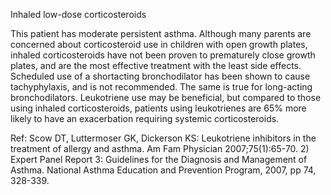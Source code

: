 Inhaled low-dose corticosteroids

This patient has moderate persistent asthma. Although many parents are concerned about corticosteroid use in children with open growth plates, inhaled corticosteroids have not been proven to prematurely close growth plates, and are the most effective treatment with the least side effects. Scheduled use of a shortacting bronchodilator has been shown to cause tachyphylaxis, and is not recommended. The same is true for long-acting bronchodilators. Leukotriene use may be beneficial, but compared to those using inhaled corticosteroids, patients using leukotrienes are 65% more likely to have an exacerbation requiring systemic corticosteroids.

Ref: Scow DT, Luttermoser GK, Dickerson KS: Leukotriene inhibitors in the treatment of allergy and asthma. Am Fam Physician 2007;75(1):65-70. 2) Expert Panel Report 3: Guidelines for the Diagnosis and Management of Asthma. National Asthma Education and Prevention Program, 2007, pp 74, 328-339.